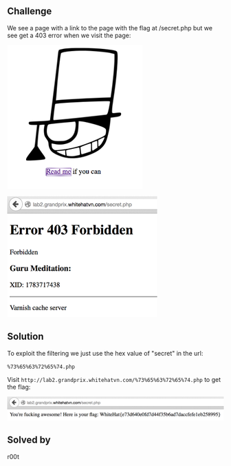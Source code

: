## Challenge

We see a page with a link to the page with the flag at /secret.php but we see get a 403 error when we visit the page:

![](mui_ne1.png)

![](mui_ne2.png)

## Solution

To exploit the filtering we just use the hex value of "secret" in the url:

```
%73%65%63%72%65%74.php
```

Visit `http://lab2.grandprix.whitehatvn.com/%73%65%63%72%65%74.php` to get the flag:

![](mui_ne3.png)

## Solved by
r00t

